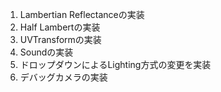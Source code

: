 1. Lambertian Reflectanceの実装
2. Half Lambertの実装
3. UVTransformの実装
4. Soundの実装
5. ドロップダウンによるLighting方式の変更を実装
6. デバッグカメラの実装